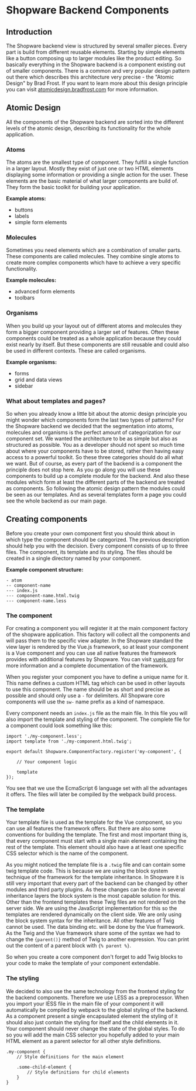 # Shopware Backend Components

## Introduction
The Shopware backend view is structured by several smaller pieces. Every part is build from different reusable elements. Starting by simple elements like a button composing up to larger modules like the product editing. So basically everything in the Shopware backend is a component existing out of smaller components. There is a common and very popular design pattern out there which describes this architecture very precise - the "Atomic Design" by Brad Frost. If you want to learn more about this design principle you can visit [atomicdesign.bradfrost.com](http://atomicdesign.bradfrost.com/) for more information.

## Atomic Design
All the components of the Shopware backend are sorted into the different levels of the atomic design, describing its functionality for the whole application.

### Atoms
The atoms are the smallest type of component. They fulfill a single function in a larger layout. Mostly they exist of just one or two HTML elements displaying some information or providing a single action for the user. These elements are the basic material of what larger components are build of. They form the basic toolkit for building your application.

**Example atoms:**
- buttons
- labels
- simple form elements

### Molecules
Sometimes you need elements which are a combination of smaller parts. These components are called molecules. They combine single atoms to create more complex components which have to achieve a very specific functionality. 

**Example molecules:**
- advanced form elements
- toolbars

### Organisms
When you build up your layout out of different atoms and molecules they form a bigger component providing a larger set of features. Often these components could be treated as a whole application because they could exist nearly by itself. But these components are still reusable and could also be used in different contexts. These are called organisms.

**Example organisms:**
- forms
- grid and data views
- sidebar

### What about templates and pages?
So when you already know a little bit about the atomic design principle you might wonder which components form the last two types of patterns? For the Shopware backend we decided that the segmentation into atoms, molecules and organisms is the perfect amount of categorization for our component set. We wanted the architecture to be as simple but also as structured as possible. You as a developer should not spent so much time about where your components have to be stored, rather then having easy access to a powerful toolkit. So these three categories should do all what we want. But of course, as every part of the backend is a component the principle does not stop here. As you go along you will use these components to build up a complete module for the backend. And also these modules which form at least the different parts of the backend are treated as components. So following the atomic design pattern the modules could be seen as our templates. And as several templates form a page you could see the whole backend as our main page.

## Creating components
Before you create your own component first you should think about in which type the component should be categorized. The previous description should help you with the decision. Every component consists of up to three files. The component, its template and its styling. The files should be created in a single directory named by your component.

**Example component structure:**
```
- atom
-- component-name
--- index.js
--- component-name.html.twig
--- component-name.less
```

### The component
For creating a component you will register it at the main component factory of the shopware application. This factory will collect all the components and will pass them to the specific view adapter. In the Shopware standard the view layer is rendered by the Vue.js framework, so at least your component is a Vue component and you can use all native features the framework provides with additional features by Shopware. You can visit [vuejs.org](https://vuejs.org/) for more information and a complete documentation of the framework.

When you register your component you have to define a unique name for it. This name defines a custom HTML tag which can be used in other layouts to use this component. The name should be as short and precise as possible and should only use a `-` for delimiters. All Shopware core components will use the `sw-` name prefix as a kind of namespace.

Every component needs an `index.js` file as the main file. In this file you will also import the template and styling of the component. The complete file for a component could look something like this:

```
import './my-component.less';
import template from './my-component.html.twig'; 

export default Shopware.ComponentFactory.register('my-component', {

    // Your component logic

    template
});
```

You see that we use the EcmaScript 6 language set with all the advantages it offers. The files will later be compiled by the webpack build process.

### The template
Your template file is used as the template for the Vue component, so you can use all features the framework offers. But there are also some conventions for building the template. The first and most important thing is, that every component must start with a single main element containing the rest of the template. This element should also have a at least one specific CSS selector which is the name of the component.

As you might noticed the template file is a `.twig` file and can contain some twig template code. This is because we are using the block system technique of the framework for the template inheritance. In Shopware it is still very important that every part of the backend can be changed by other modules and third party plugins. As these changes can be done in several inheritance layers the block system is the most capable solution for this. Other than the frontend templates these Twig files are not rendered on the server side. We are using the JavaScript implementation for this so the templates are rendered dynamically on the client side. We are only using the block system syntax for the inheritance. All other features of Twig cannot be used. The data binding etc. will be done by the Vue framework. As the Twig and the Vue framework share some of the syntax we had to change the `{parent()}` method of Twig to another expression. You can print out the content of a parent block with `{% parent %}`.

So when you create a core component don't forget to add Twig blocks to your code to make the template of your component extendable.

### The styling
We decided to also use the same technology from the frontend styling for the backend components. Therefore we use LESS as a preprocessor. When you import your lESS file in the main file of your component it will automatically be compiled by webpack to the global styling of the backend. As a component present a single encapsulated element the styling of it should also just contain the styling for itself and the child elements in it. Your component should never change the state of the global styles. To do so you will add the main CSS selector you hopefully added to your main HTML element as a parent selector for all other style definitions.

```
.my-component {
    // Style definitions for the main element
    
    .some-child-element {
        // Style definitions for child elements
    }
}
```